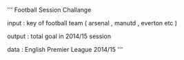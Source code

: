 '''
  Football Session Challange
  
  input : key of football team ( arsenal , manutd , everton etc )
  
  output : total goal in 2014/15 session
  
  data : English Premier League 2014/15
'''

